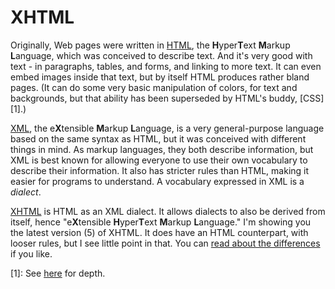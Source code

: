 ﻿XHTML
=====

Originally, Web pages were written in [HTML](http://en.wikipedia.org/wiki/HTML), the **H**yper&#8203;**T**ext **M**arkup **L**anguage, which was conceived to describe text. And it's very good with text - in paragraphs, tables, and forms, and linking to more text. It can even embed images inside that text, but by itself HTML produces rather bland pages. (It can do some very basic manipulation of colors, for text and backgrounds, but that ability has been superseded by HTML's buddy, [CSS][1].)

[XML](http://en.wikipedia.org/wiki/XML), the e&#8203;**X**tensible **M**arkup **L**anguage, is a very general-purpose language based on the same syntax as HTML, but it was conceived with different things in mind. As markup languages, they both describe information, but XML is best known for allowing everyone to use their own vocabulary to describe their information. It also has stricter rules than HTML, making it easier for programs to understand. A vocabulary expressed in XML is a *dialect*.

[XHTML](http://en.wikipedia.org/wiki/XHTML) is HTML as an XML dialect. It allows dialects to also be derived from itself, hence "e&#8203;**X**tensible **H**yper&#8203;**T**ext **M**arkup **L**anguage." I'm showing you the latest version (5) of XHTML. It does have an HTML counterpart, with looser rules, but I see little point in that. You can [read about the differences](http://wiki.whatwg.org/wiki/HTML_vs._XHTML) if you like.

[1]: See [here](css.md) for depth.